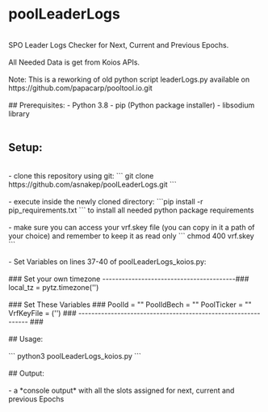 # poolLeaderLogs
<br/>
SPO Leader Logs Checker for Next, Current and Previous Epochs.
<br/><br/>
All Needed Data is get from Koios APIs.
<br/><br/>
Note: This is a reworking of old python script leaderLogs.py 
available on https://github.com/papacarp/pooltool.io.git
<br/><br/>
## Prerequisites:
- Python 3.8
- pip (Python package installer)
- libsodium library
<br/><br/>

## Setup:
<br/>
- clone this repository using git: ``` git clone https://github.com/asnakep/poolLeaderLogs.git ```
<br/><br/>
- execute inside the newly cloned directory: ```pip install -r pip_requirements.txt   ```  to install all needed python package requirements
<br/><br/>
- make sure you can access your vrf.skey file (you can copy in it a path of your choice) and remember to keep it as read only ``` chmod 400 vrf.skey ```
<br/><br/>
- Set Variables on lines 37-40 of poolLeaderLogs_koios.py:
<br/><br/>
### Set your own timezone -----------------------------------------###
local_tz = pytz.timezone('')
<br/><br/>
### Set These Variables ###
PoolId = ""
PoolIdBech = ""
PoolTicker = ""
VrfKeyFile = ('')
### -------------------------------------------------------------- ###
<br/><br/>
## Usage:
<br/><br/>
``` python3 poolLeaderLogs_koios.py ```
<br/><br/>
## Output:
<br/><br/>
- a *console output* with all the slots assigned for next, current and previous Epochs
<br/><br/>
